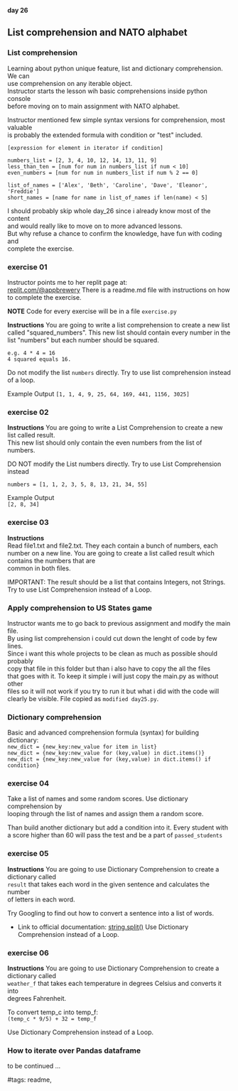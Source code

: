**day 26**
## List comprehension and NATO alphabet

### List comprehension
Learning about python unique feature, list and dictionary comprehension. We can  
use comprehension on any iterable object.  
Instructor starts the lesson wih basic comprehensions inside python console  
before moving on to main assignment with NATO alphabet. 

Instructor mentioned few simple syntax versions for comprehension, most valuable  
is probably the extended formula with condition or "test" included.
```
[expression for element in iterator if condition]

numbers_list = [2, 3, 4, 10, 12, 14, 13, 11, 9]
less_than_ten = [num for num in numbers_list if num < 10]
even_numbers = [num for num in numbers_list if num % 2 == 0]

list_of_names = ['Alex', 'Beth', 'Caroline', 'Dave', 'Eleanor', 'Freddie']
short_names = [name for name in list_of_names if len(name) < 5]
```
I should probably skip whole day_26 since i already know most of the content  
and would really like to move on to more advanced lessons.  
But why refuse a chance to confirm the knowledge, have fun with coding and  
complete the exercise.  

### exercise 01
Instructor points me to her replit page at:  
[replit.com/@appbrewery](https://replit.com/@appbrewery/day-26-1-exercise)
There is a readme.md file with instructions on how to complete the exercise.

**NOTE**
Code for every exercise will be in a file `exercise.py`

**Instructions**
You are going to write a list comprehension to create a new list called
"squared_numbers". This new list should contain every number in the list "numbers"
but each number should be squared.
```
e.g. 4 * 4 = 16
4 squared equals 16.
```
Do not modify the list `numbers` directly. Try to use list comprehension instead
of a loop.

Example Output
`[1, 1, 4, 9, 25, 64, 169, 441, 1156, 3025]`


### exercise 02
**Instructions**
You are going to write a List Comprehension to create a new list called result.  
This new list should only contain the even numbers from the list of numbers.  

DO NOT modify the List numbers directly. Try to use List Comprehension instead  

`numbers = [1, 1, 2, 3, 5, 8, 13, 21, 34, 55]`

Example Output  
`[2, 8, 34]`


### exercise 03
**Instructions**  
Read file1.txt and file2.txt. They each contain a bunch of numbers, each number on a new line.
You are going to create a list called result which contains the numbers that are  
common in both files. 

IMPORTANT: The result should be a list that contains Integers, not Strings.  
Try to use List Comprehension instead of a Loop.  


### Apply comprehension to US States game
Instructor wants me to go back to previous assignment and modify the main file.  
By using list comprehension i could cut down the lenght of code by few lines.  
Since i want this whole projects to be clean as much as possible should probably  
copy that file in this folder but than i also have to copy the all the files  
that goes with it. To keep it simple i will just copy the main.py as without other  
files so it will not work if you try to run it but what i did with the code will  
clearly be visible. File copied as `modified day25.py`.


### Dictionary comprehension
Basic and advanced comprehension formula (syntax) for building dictionary:  
` new_dict = {new_key:new_value for item in list} `  
` new_dict = {new_key:new_value for (key,value) in dict.items()} `  
` new_dict = {new_key:new_value for (key,value) in dict.items() if condition} `  


### exercise 04
Take a list of names and some random scores. Use dictionary comprehension by  
looping through the list of names and assign them a random score.

Than build another dictionary but add a condition into it. Every student with  
a score higher than 60 will pass the test and be a part of `passed_students`


### exercise 05
**Instructions**
You are going to use Dictionary Comprehension to create a dictionary called  
`result` that takes each word in the given sentence and calculates the number  
of letters in each word.  

Try Googling to find out how to convert a sentence into a list of words.
 - Link to official documentation: [string.split()](https://docs.python.org/3/library/stdtypes.html#str.split)
Use Dictionary Comprehension instead of a Loop.  


### exercise 06
**Instructions**
You are going to use Dictionary Comprehension to create a dictionary called  
`weather_f` that takes each temperature in degrees Celsius and converts it into  
degrees Fahrenheit.  

To convert temp_c into temp_f:  
`(temp_c * 9/5) + 32 = temp_f`

Use Dictionary Comprehension instead of a Loop.


### How to iterate over Pandas dataframe
to be continued ...


#tags: readme,
